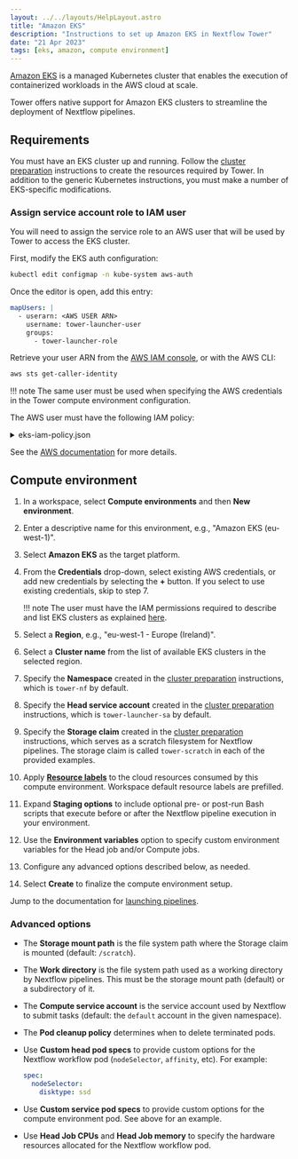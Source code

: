 ```yaml
---
layout: ../../layouts/HelpLayout.astro
title: "Amazon EKS"
description: "Instructions to set up Amazon EKS in Nextflow Tower"
date: "21 Apr 2023"
tags: [eks, amazon, compute environment]
---
```


[Amazon EKS](https://aws.amazon.com/eks/) is a managed Kubernetes cluster that enables the execution of containerized workloads in the AWS cloud at scale.

Tower offers native support for Amazon EKS clusters to streamline the deployment of Nextflow pipelines.

## Requirements

You must have an EKS cluster up and running. Follow the [cluster preparation](../compute-envs/k8s.md#cluster-preparation) instructions to create the resources required by Tower. In addition to the generic Kubernetes instructions, you must make a number of EKS-specific modifications.

### Assign service account role to IAM user

You will need to assign the service role to an AWS user that will be used by Tower to access the EKS cluster.

First, modify the EKS auth configuration:

```bash
kubectl edit configmap -n kube-system aws-auth
```

Once the editor is open, add this entry:

```yaml
mapUsers: |
  - userarn: <AWS USER ARN>
    username: tower-launcher-user
    groups:
      - tower-launcher-role
```

Retrieve your user ARN from the [AWS IAM console](https://console.aws.amazon.com/iam), or with the AWS CLI:

```bash
aws sts get-caller-identity
```

!!! note
    The same user must be used when specifying the AWS credentials in the Tower compute environment configuration.

The AWS user must have the following IAM policy:

<details>
    <summary>eks-iam-policy.json</summary>
    ```yaml
    --8<-- "docs/_templates/eks/eks-iam-policy.json"
    ```
</details>

See the [AWS documentation](https://docs.aws.amazon.com/eks/latest/userguide/add-user-role.html) for more details.

## Compute environment

1. In a workspace, select **Compute environments** and then **New environment**.

2. Enter a descriptive name for this environment, e.g., "Amazon EKS (eu-west-1)".

3. Select **Amazon EKS** as the target platform.

4. From the **Credentials** drop-down, select existing AWS credentials, or add new credentials by selecting the **+** button. If you select to use existing credentials, skip to step 7.

    !!! note
        The user must have the IAM permissions required to describe and list EKS clusters as explained [here](#requirements).

5. Select a **Region**, e.g., "eu-west-1 - Europe (Ireland)".

6. Select a **Cluster name** from the list of available EKS clusters in the selected region.

7. Specify the **Namespace** created in the [cluster preparation](../compute-envs/k8s.md#cluster-preparation) instructions, which is `tower-nf` by default.

8. Specify the **Head service account** created in the [cluster preparation](../compute-envs/k8s.md#cluster-preparation) instructions, which is `tower-launcher-sa` by default.

9. Specify the **Storage claim** created in the [cluster preparation](../compute-envs/k8s.md#cluster-preparation) instructions, which serves as a scratch filesystem for Nextflow pipelines. The storage claim is called `tower-scratch` in each of the provided examples.

10. Apply [**Resource labels**](../resource-labels/overview.md) to the cloud resources consumed by this compute environment. Workspace default resource labels are prefilled. 

11. Expand **Staging options** to include optional pre- or post-run Bash scripts that execute before or after the Nextflow pipeline execution in your environment. 

12. Use the **Environment variables** option to specify custom environment variables for the Head job and/or Compute jobs.

13. Configure any advanced options described below, as needed.

14. Select **Create** to finalize the compute environment setup.

Jump to the documentation for [launching pipelines](../launch/launchpad.md).

### Advanced options

- The **Storage mount path** is the file system path where the Storage claim is mounted (default: `/scratch`).

- The **Work directory** is the file system path used as a working directory by Nextflow pipelines. This must be the storage mount path (default) or a subdirectory of it.

- The **Compute service account** is the service account used by Nextflow to submit tasks (default: the `default` account in the given namespace).

- The **Pod cleanup policy** determines when to delete terminated pods.

- Use **Custom head pod specs** to provide custom options for the Nextflow workflow pod (`nodeSelector`, `affinity`, etc). For example:

  ```yaml
  spec:
    nodeSelector:
      disktype: ssd
  ```

- Use **Custom service pod specs** to provide custom options for the compute environment pod. See above for an example.

- Use **Head Job CPUs** and **Head Job memory** to specify the hardware resources allocated for the Nextflow workflow pod.

<!--revisit for k8s CE pages consolidation: 

Fusion v2 config options 

Did you actually follow this steps during your review?

When I set up my EKS installation a while ago (following @bentsherman 's guide here: https://seqera.io/blog/deploying-nextflow-on-amazon-eks/) I ran into difficulties getting the Tower-EKS link up and had to go off-script to get things working.

We should probably verify nothing changes depending on EKS version (e.g. 1.25). @enekui>